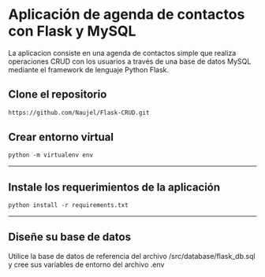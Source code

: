 # Aplicación de agenda de contactos con Flask y MySQL

La aplicacion consiste en una agenda de contactos simple que realiza operaciones CRUD con los usuarios a través de una base de datos MySQL mediante el framework de lenguaje Python Flask.

## Clone el repositorio

```txt
https://github.com/Naujel/Flask-CRUD.git
```

## Crear entorno virtual

```txt
python -m virtualenv env
```
___
## Instale los requerimientos de la aplicación

```txt
python install -r requirements.txt
```
___
## Diseñe su base de datos

Utilice la base de datos de referencia del archivo /src/database/flask_db.sql y cree sus variables de entorno del archivo .env
